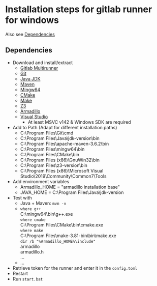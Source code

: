 <!-- (c) https://github.com/MontiCore/monticore -->
# Installation steps for gitlab runner for windows
Also see [Dependencies](https://git.rwth-aachen.de/monticore/EmbeddedMontiArc/generators/EMAM2Middleware/blob/master/INSTALL_DEPENDENCIES.md#windows)

## Dependencies
- Download and install/extract
    - [Gitlab Multirunner](https://rwth-aachen.sciebo.de/s/xWQ9LKMulFSi7x1/download?path=%2F&files=gitlabRunner.zip)
    - [Git](https://git-scm.com/download/win)
    - [Java JDK](https://rwth-aachen.sciebo.de/s/xWQ9LKMulFSi7x1/download?path=%2F&files=java.zip)
    - [Maven](https://maven.apache.org/download.cgi)
    - [Mingw64](https://rwth-aachen.sciebo.de/s/igDWzLpdO5zYHBj/download?path=%2Fwin64&files=mingw64.zip)
    - [CMake](https://cmake.org/download/)
    - [Make](http://gnuwin32.sourceforge.net/packages/make.htm)
    - [Z3](https://github.com/Z3Prover/z3/releases)
    - [Armadillo](https://rwth-aachen.sciebo.de/s/igDWzLpdO5zYHBj/download?path=%2Fwin64&files=armadillo-8.200.2.zip)
    - [Visual Studio](https://visualstudio.microsoft.com/de/downloads)
        - At least MSVC v142 & Windows SDK are required
- Add to Path (Adapt for different installation paths)
    - C:\Program Files\Git\cmd
    - C:\Program Files\Java\jdk-version\bin
    - C:\Program Files\apache-maven-3.6.2\bin
    - C:\Program Files\mingw64\bin
    - C:\Program Files\CMake\bin
    - C:\Program Files (x86)\GnuWin32\bin
    - C:\Program Files\z3-version\bin
    - C:\Program Files (x86)\Microsoft Visual Studio\2019\Community\Common7\Tools
- Add environment variables
    - Armadillo_HOME = "armadillo installation base"
    - JAVA_HOME = C:\Program Files\Java\jdk-version
- Test with
    - Java + Maven: `mvn -v`
    - `where g++`  
      C:\mingw64\bin\g++.exe  
      `where cmake`  
      C:\Program Files\CMake\bin\cmake.exe  
      `where make`  
      C:\Program Files\make-3.81-bin\bin\make.exe  
      `dir /b "%Armadillo_HOME%\include"`  
      armadillo  
      armadillo.h  
      ... 
    - ... 
- Retrieve token for the runner and enter it in the `config.toml`
- Restart
- Run `start.bat`
